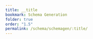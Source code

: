 ```yaml
---
title: __title
bookmark: Schema Generation
folder: true
order: "1.5"
permalink: /schema/schemagen/:title/
---
```

